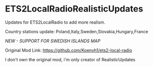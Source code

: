 # ETS2LocalRadioRealisticUpdates
Updates for ETS2LocalRadio to add more realism. 
 
Country stations update: Poland,Italy,Sweden,Slovakia,Hungary,France


*NEW - SUPPORT FOR SWEDISH ISLANDS MAP*


Original Mod Link: https://github.com/Koenvh1/ets2-local-radio

I don't own the original mod, i'm only creator of RealisticUpdates 
